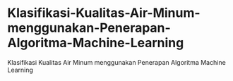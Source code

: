 # Klasifikasi-Kualitas-Air-Minum-menggunakan-Penerapan-Algoritma-Machine-Learning
Klasifikasi Kualitas Air Minum menggunakan Penerapan Algoritma Machine Learning
